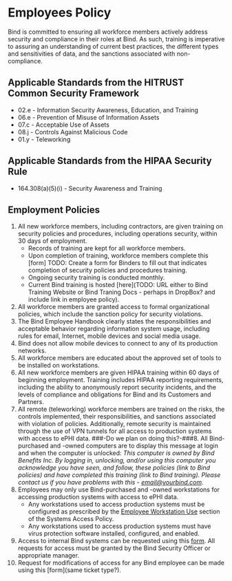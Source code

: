 # Employees Policy

Bind is committed to ensuring all workforce members actively address security and compliance in their roles at Bind. As such, training is imperative to assuring an understanding of current best practices, the different types and sensitivities of data, and the sanctions associated with non-compliance.

## Applicable Standards from the HITRUST Common Security Framework

* 02.e - Information Security Awareness, Education, and Training
* 06.e - Prevention of Misuse of Information Assets
* 07.c - Acceptable Use of Assets
* 08.j - Controls Against Malicious Code
* 01.y - Teleworking

## Applicable Standards from the HIPAA Security Rule

* 164.308(a)(5)(i) - Security Awareness and Training

## Employment Policies

1. All new workforce members, including contractors, are given training on security policies and procedures, including operations security, within 30 days of employment.
	* Records of training are kept for all workforce members.
	* Upon completion of training, workforce members complete this [form] TODO: Create a form for Binders to fill out that indicates completion of security policies and procedures training.
	* Ongoing security training is conducted monthly.
	* Current Bind training is hosted [here](TODO: URL either to Bind Training Website or Bind Traning Docs - perhaps in DropBox? and include link in employee policy).
2. All workforce members are granted access to formal organizational policies, which include the sanction policy for security violations.
3. The Bind Employee Handbook clearly states the responsibilities and acceptable behavior regarding information system usage, including rules for email, Internet, mobile devices and social media usage.
4. Bind does not allow mobile devices to connect to any of its production networks.
5. All workforce members are educated about the approved set of tools to be installed on workstations.
6. All new workforce members are given HIPAA training within 60 days of beginning employment. Training includes HIPAA reporting requirements, including the ability to anonymously report security incidents, and the levels of compliance and obligations for Bind and its Customers and Partners.
7. All remote (teleworking) workforce members are trained on the risks, the controls implemented, their responsibilities, and sanctions associated with violation of policies. Additionally, remote security is maintained through the use of VPN tunnels for all access to production systems with access to ePHI data.
###-Do we plan on doing this?-###8. All Bind-purchased and -owned computers are to display this message at login and when the computer is unlocked: *This computer is owned by Bind Benefits Inc. By logging in, unlocking, and/or using this computer you acknowledge you have seen, and follow, these policies (link to Bind policies) and have completed this training (link to Bind training). Please contact us if you have problems with this - email@yourbind.com*.
9. Employees may only use Bind-purchased and -owned workstations for accessing production systems with access to ePHI data.
	* Any workstations used to access production systems must be configured as prescribed by the [Employee Workstation Use](#employee-workstation-use) section of the Systems Access Policy.
	* Any workstations used to access production systems must have virus protection software installed, configured, and enabled.
10. Access to internal Bind systems can be requested using this [form](https://thebind.atlassian.net/servicedesk/customer/portal/1/create/18). All requests for access must be granted by the Bind Security Officer or appropriate manager.
11. Request for modifications of access for any Bind employee can be made using this [form](same ticket type?).
